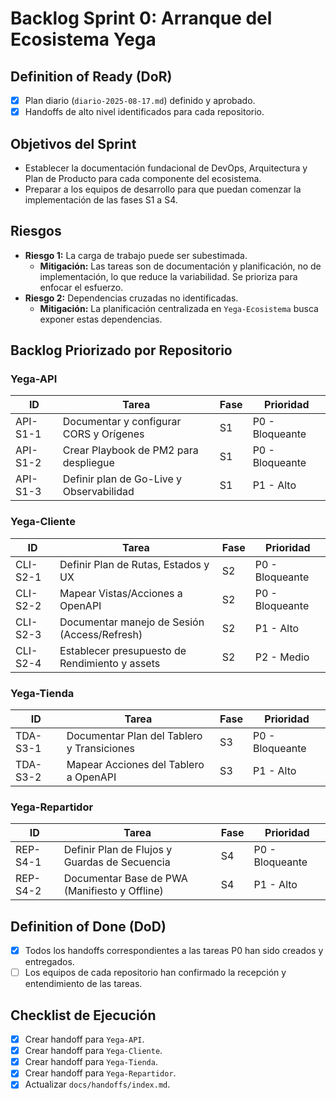 # Backlog Sprint 0: Arranque del Ecosistema Yega

## Definition of Ready (DoR)
- [x] Plan diario (`diario-2025-08-17.md`) definido y aprobado.
- [x] Handoffs de alto nivel identificados para cada repositorio.

## Objetivos del Sprint
- Establecer la documentación fundacional de DevOps, Arquitectura y Plan de Producto para cada componente del ecosistema.
- Preparar a los equipos de desarrollo para que puedan comenzar la implementación de las fases S1 a S4.

## Riesgos
- **Riesgo 1:** La carga de trabajo puede ser subestimada.
  - **Mitigación:** Las tareas son de documentación y planificación, no de implementación, lo que reduce la variabilidad. Se prioriza para enfocar el esfuerzo.
- **Riesgo 2:** Dependencias cruzadas no identificadas.
  - **Mitigación:** La planificación centralizada en `Yega-Ecosistema` busca exponer estas dependencias.

## Backlog Priorizado por Repositorio

### Yega-API
| ID      | Tarea                                    | Fase | Prioridad |
|---------|------------------------------------------|------|-----------|
| API-S1-1| Documentar y configurar CORS y Orígenes  | S1   | P0 - Bloqueante |
| API-S1-2| Crear Playbook de PM2 para despliegue    | S1   | P0 - Bloqueante |
| API-S1-3| Definir plan de Go-Live y Observabilidad | S1   | P1 - Alto     |

### Yega-Cliente
| ID        | Tarea                                          | Fase | Prioridad |
|-----------|------------------------------------------------|------|-----------|
| CLI-S2-1  | Definir Plan de Rutas, Estados y UX            | S2   | P0 - Bloqueante |
| CLI-S2-2  | Mapear Vistas/Acciones a OpenAPI               | S2   | P0 - Bloqueante |
| CLI-S2-3  | Documentar manejo de Sesión (Access/Refresh)   | S2   | P1 - Alto     |
| CLI-S2-4  | Establecer presupuesto de Rendimiento y assets | S2   | P2 - Medio    |

### Yega-Tienda
| ID        | Tarea                                          | Fase | Prioridad |
|-----------|------------------------------------------------|------|-----------|
| TDA-S3-1  | Documentar Plan del Tablero y Transiciones     | S3   | P0 - Bloqueante |
| TDA-S3-2  | Mapear Acciones del Tablero a OpenAPI          | S3   | P1 - Alto     |

### Yega-Repartidor
| ID        | Tarea                                          | Fase | Prioridad |
|-----------|------------------------------------------------|------|-----------|
| REP-S4-1  | Definir Plan de Flujos y Guardas de Secuencia  | S4   | P0 - Bloqueante |
| REP-S4-2  | Documentar Base de PWA (Manifiesto y Offline)  | S4   | P1 - Alto     |

## Definition of Done (DoD)
- [x] Todos los handoffs correspondientes a las tareas P0 han sido creados y entregados.
- [ ] Los equipos de cada repositorio han confirmado la recepción y entendimiento de las tareas.

## Checklist de Ejecución
- [x] Crear handoff para `Yega-API`.
- [x] Crear handoff para `Yega-Cliente`.
- [x] Crear handoff para `Yega-Tienda`.
- [x] Crear handoff para `Yega-Repartidor`.
- [x] Actualizar `docs/handoffs/index.md`.
